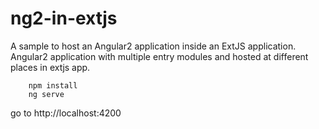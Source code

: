 # ng2-in-extjs
A sample to host an Angular2 application inside an ExtJS application.
Angular2 application with multiple entry modules and hosted at different places in extjs app.

```
    npm install
    ng serve
```

go to http://localhost:4200
